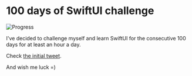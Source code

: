 # 100 days of SwiftUI challenge

![Progress](https://progress-bar.dev/11/?title=13h%2042m%20)


I've decided to challenge myself and learn SwiftUI for the consecutive 100 days for at least an hour a day.

Check [the initial tweet](https://twitter.com/ck3g/status/1188362654324318208).

And wish me luck =)

